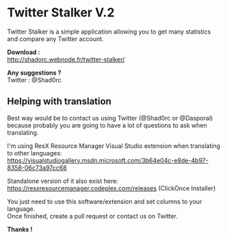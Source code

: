 <h1>Twitter Stalker V.2</h1>
Twitter Stalker is a simple application allowing you to get many statistics and compare any Twitter account.

<b>Download :</b>
<br>http://shadorc.webnode.fr/twitter-stalker/

<b>Any suggestions ?</b>
<br>Twitter : @Shad0rc

<h2>Helping with translation</h2>

Best way would be to contact us using Twitter (@Shad0rc or @Dasporal) because probably you are going to have a lot of questions to ask when translating.

I'm using ResX Resource Manager Visual Studio extension when translating to other languages:
https://visualstudiogallery.msdn.microsoft.com/3b64e04c-e8de-4b97-8358-06c73a97cc68

Standalone version of it also exist here:
<br>https://resxresourcemanager.codeplex.com/releases (ClickOnce Installer)

You just need to use this software/extension and set columns to your language.
<br>Once finished, create a pull request or contact us on Twitter.

<b>Thanks !</b>